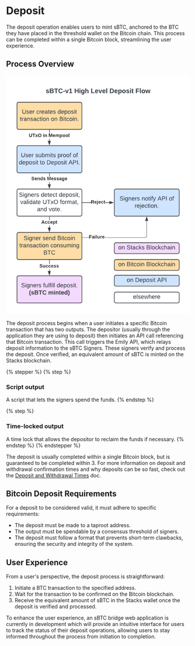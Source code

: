 # Deposit

The deposit operation enables users to mint sBTC, anchored to the BTC they have placed in the threshold wallet on the Bitcoin chain. This process can be completed within a single Bitcoin block, streamlining the user experience.

## Process Overview

![deposit diagram](<../../.gitbook/assets/AD_4nXdlY8MKm4IEls6XieRtpunfge6KTNSw2HT_o9iD8FgIL3RCJuzKa781Ft oXNCEn_rIqMqu0_hqD5 GPrF9cT6rFXdnA1BASFoU3Uy6VgR2ARfp 0FnLgrM7GH7hdx Ia2m_DpdonZmlwqTMd1sQe0XqgX4>)

The deposit process begins when a user initiates a specific Bitcoin transaction that has two outputs. The depositor (usually through the application they are using to deposit) then initiates an API call referencing that Bitcoin transaction. This call triggers the Emily API, which relays deposit information to the sBTC Signers. These signers verify and process the deposit. Once verified, an equivalent amount of sBTC is minted on the Stacks blockchain.

{% stepper %}
{% step %}
### Script output

A script that lets the signers spend the funds.
{% endstep %}

{% step %}
### Time-locked output

A time lock that allows the depositor to reclaim the funds if necessary.
{% endstep %}
{% endstepper %}

The deposit is usually completed within a single Bitcoin block, but is guaranteed to be completed within 3. For more information on deposit and withdrawal confirmation times and why deposits can be so fast, check out the [Deposit and Withdrawal Times](deposit-vs-withdrawal-times.md) doc.

## Bitcoin Deposit Requirements

For a deposit to be considered valid, it must adhere to specific requirements:

* The deposit must be made to a taproot address.
* The output must be spendable by a consensus threshold of signers.
* The deposit must follow a format that prevents short-term clawbacks, ensuring the security and integrity of the system.

## User Experience

From a user's perspective, the deposit process is straightforward:

1. Initiate a BTC transaction to the specified address.
2. Wait for the transaction to be confirmed on the Bitcoin blockchain.
3. Receive the equivalent amount of sBTC in the Stacks wallet once the deposit is verified and processed.

To enhance the user experience, an sBTC bridge web application is currently in development which will provide an intuitive interface for users to track the status of their deposit operations, allowing users to stay informed throughout the process from initiation to completion.

